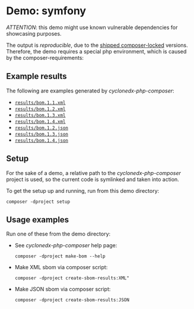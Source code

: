 # Demo: symfony

*ATTENTION*: this demo might use known vulnerable dependencies for showcasing purposes.

The output is *reproducible*, due to the [shipped composer-locked](project/composer.lock) versions.  
Therefore, the demo requires a special php environment, which is caused by the composer-requirements:

## Example results

The following are examples generated by _cyclonedx-php-composer_:

* [`results/bom.1.1.xml`](results/bom.1.1.xml)
* [`results/bom.1.2.xml`](results/bom.1.2.xml)
* [`results/bom.1.3.xml`](results/bom.1.3.xml)
* [`results/bom.1.4.xml`](results/bom.1.4.xml)
* [`results/bom.1.2.json`](results/bom.1.2.json)
* [`results/bom.1.3.json`](results/bom.1.3.json)
* [`results/bom.1.4.json`](results/bom.1.4.json)

## Setup

For the sake of a demo, a relative path to the _cyclonedx-php-composer_ project is used,
so the current code is symlinked and taken into action.

To get the setup up and running, run from this demo directory:

```shell
composer -dproject setup
```

## Usage examples

Run one of these from the demo directory:

* See _cyclonedx-php-composer_ help page:

  ```shell
  composer -dproject make-bom --help 
  ```

* Make XML sbom via composer script:

  ```shell
  composer -dproject create-sbom-results:XML"
  ```

* Make JSON sbom via composer script:

  ```shell
  composer -dproject create-sbom-results:JSON
  ```
